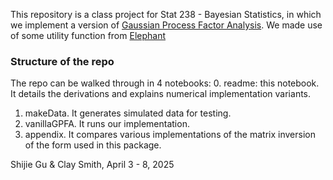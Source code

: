 This repository is a class project for Stat 238 - Bayesian Statistics, in which we implement a version of [Gaussian Process Factor Analysis](https://users.ece.cmu.edu/~byronyu/software.shtml). We made use of some utility function from [Elephant](https://elephant.readthedocs.io/en/latest/tutorials/gpfa.html)

### Structure of the repo
The repo can be walked through in 4 notebooks:
0. readme: this notebook. It details the derivations and explains numerical implementation variants.
1. makeData. It generates simulated data for testing.
2. vanillaGPFA. It runs our implementation.
3. appendix. It compares various implementations of the matrix inversion of the form used in this package.

Shijie Gu & Clay Smith, April 3 - 8, 2025

